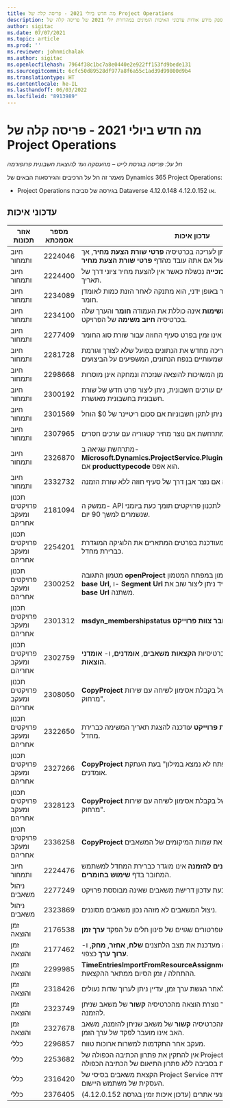 ```yaml
---
title: מה חדש ביולי 2021 - פריסה קלה של Project Operations
description: מאמר זה מספק מידע אודות עדכוני האיכות הזמינים במהדורת יולי 2021 של פריסה קלה של Project Operations.
author: sigitac
ms.date: 07/07/2021
ms.topic: article
ms.prod: ''
ms.reviewer: johnmichalak
ms.author: sigitac
ms.openlocfilehash: 7964f38c1bc7a8e0440e2e922ff153fd9bede131
ms.sourcegitcommit: 6cfc50d89528df977a8f6a55c1ad39d99800d9b4
ms.translationtype: HT
ms.contentlocale: he-IL
ms.lasthandoff: 06/03/2022
ms.locfileid: "8913989"
---
```

# <a name="whats-new-july-2021---project-operations-lite-deployment"></a>מה חדש ביולי 2021 - פריסה קלה של Project Operations

_חל על: פריסה בגרסת לייט – מהעסקה ועד להוצאת חשבונית פרופורמה_

מאמר זה חל על הרכיבים והגירסאות הבאים של Dynamics 365 Project Operations:

  - Project Operations בגירסה של סביבת Dataverse 4.12.0.148 או 4.12.0.152.

## <a name="quality-updates"></a>עדכוני איכות
| **אזור תכונות**              | **מספר אסמכתא** | **עדכון איכות**                                                                                                                                                                                             |
|-------------------------------|----------------------|----------------------------------------------------------------------------------------------------------------------------------------------------------------------------------------------------------------|
| חיוב ותמחור           | 2224046              | השדה **מחלקת עסקה** ניתן לעריכה בכרטיסיה **פרטי שורת הצעת מחיר**, אך הוא נעול אם אתה עובד מהדף **פרטי שורת הצעת מחיר**.                                                                     |
| חיוב ותמחור           | 2224400              | הפעולה **סגור הצעת מחיר כזכייה** נכשלת כאשר אין להצעת מחיר ציוני דרך של תאריך.                                                                                                                                    |
| חיוב ותמחור           | 2234089              | כאשר אתה מזין תיאור מוצר באופן ידני, הוא מתנקה לאחר הזנת כמות לאומדן חומר.                                                                                                                         |
| חיוב ותמחור           | 2234100              | הרשת **הגדרת חיוב משימות** אינה כוללת את העמודה **חומר** והערך שלה בכרטיסיה **חיוב משימה** של הפרויקט.                                                                                                       |
| חיוב ותמחור           | 2277409              | מזהה המוצר אינו זמין בפרט סעיף החוזה עבור שורת סוג החומר.                                                                                                                                        |
| חיוב ותמחור           | 2281728              | יצירת סעיף חוזה מעריכה מחדש את הנתונים בפועל שלא לצורך וגורמת לגידולים משמעותיים בנפח הנתונים, המשפיעים על הביצועים.                                                                                |
| חיוב ותמחור           | 2298668              | שורות יומן המשויכות להוצאה שנזכרה ונמחקה אינן מוסרות.                                                                                                                                     |
| חיוב ותמחור           | 2300192              | כאשר כמה משתמשים עורכים חשבונית, ניתן ליצור פרט חדש של שורת חשבונית בחשבונית מאושרת.                                                                                   |
| חיוב ותמחור           | 2301569              | לא ניתן לתקן חשבוניות אם סכום ריטיינר של \$0 הוחל.                                                                                                                                        |
| חיוב ותמחור           | 2307965              | שגיאה מתרחשת אם נוצר מחיר קטגוריה עם ערכים חסרים.                                                                                                                           |
| חיוב ותמחור           | 2326870              | מתרחשת שגיאה ב- **Microsoft.Dynamics.ProjectService.Plugins.PostInvoiceLineDelete** אם **producttypecode** הוא אפס.                                                                            |
| חיוב ותמחור           | 2332732              | מתרחשת שגיאה אם נוצר אבן דרך של סעיף חוזה ללא שורת הזמנה.                                                                                                                |
| ‏‫תכנון פרויקטים ומעקב אחריהם | 2181094              | ממשק ה- API לתכנון פרויקטים תומך כעת ביומני PSS וביומני סט פעולות שנשמרים למשך 90 יום.                                                                                                                  |
| ‏‫תכנון פרויקטים ומעקב אחריהם | 2254201              | התווית **מצב לוח זמנים** מעודכנת בפרטים המתארים את הלוגיקה המוגדרת כברירת מחדל.                                                                                                                                      |
| ‏‫תכנון פרויקטים ומעקב אחריהם | 2300252              | מטמון התגובה **openProject** מעודכן וכולל את בעל האסימון במפתח המטמון, **base Url**, ו- **Segment Url** כך שתמיד ניתן ליצור שוב את **Request Url** אם **base Url** משתנה. |
| ‏‫תכנון פרויקטים ומעקב אחריהם | 2301312              | **msdyn_membershipstatus** הוסר מהתצוגה **חבר צוות פרוייקט‬**.                                                                                                                                        |
| ‏‫תכנון פרויקטים ומעקב אחריהם | 2302759              | מוצרים נאספים ללא צורך בכרטיסיות **הקצאות משאבים**, **אומדנים**, ו- **אומדני הוצאות**.                                                                                                        |
| ‏‫תכנון פרויקטים ומעקב אחריהם | 2308050              | **CopyProject** נכשל עם השגיאה, "כשל בקבלת אסימון לשיחה עם שירות מרחוק".                                                                                                                           |
| ‏‫תכנון פרויקטים ומעקב אחריהם | 2322650              | התצוגה **רשימת משימות פרוייקט** עודכנה להצגת תאריך המשימה כברירת מחדל.                                                                                                            |
| ‏‫תכנון פרויקטים ומעקב אחריהם | 2327266              | **CopyProject** מייצר את השגיאה "המפתח לא נמצא במילון" בעת העתקת אומדנים.                                                                                                      |
| ‏‫תכנון פרויקטים ומעקב אחריהם | 2328123              | **CopyProject** יוצר את השגיאה, "כשל בקבלת אסימון לשיחה עם שירות מרחוק".                                                                                                                          |
| ‏‫תכנון פרויקטים ומעקב אחריהם | 2336258              | **CopyProject** מעתיק באופן שגוי את שמות המיקומים של המשאבים.                                                                                                                                                 |
| חיוב ותמחור           | 2224476              | השדה **משאבים הניתנים להזמנה** אינו מוגדר כברירת המחדל למשתמש המחובר בדף **שימוש בחומרים**.                                                                                                            |
| ניהול משאבים           | 2277249              | מתרחשת שגיאה בעת עדכון דרישת משאבים שאינה מבוססת פרויקט.                                                                                                            |
| ניהול משאבים           | 2323869              | ניצול המשאבים לא מזהה נכון משאבים מסוננים.                                                                                                                                             |
| זמן והוצאה              | 2176538              | אופרטורים שגויים של סינון חלים על הפקד **ערך זמן**.                                                                                                                                                   |
| זמן והוצאה              | 2177462              | מחיקת ערך זמן ברשת אינה מעדכנת את מצב הלחצנים **שלח**, **אחזר**, **מחק**, ו- **ערוך ערך** כצפוי.                                                                                        |
| זמן והוצאה              | 2299985              | **TimeEntriesImportFromResourceAssignment** אינו מקיים את זמן ההתחלה / זמן הסיום ממתאר ההקצאות.                                                                                                  |
| זמן והוצאה              | 2318426              | לאחר הגשת ערך זמן, עדיין ניתן לערוך שדות נעולים.                                                                                                                                   |
| זמן והוצאה              | 2323749              | מתרחשת שגיאה כאשר נוצרת הוצאה מהכרטיסיה **קשור** של משאב שניתן להזמנה.                                                                                                      |
| זמן והוצאה              | 2327678              | כאשר אתה יוצר ערך זמן מהכרטיסיה **קשור** של משאב שניתן להזמנה, משאב האב אינו מועבר לפקד של ערך הזמן.                                                                            |
| כללי                       | 2296857              | מעקב אחר התקדמות למשרות ארוכות טווח.                                                                                                                                                                        |
| כללי                       | 2253682              | אין להתקין את פתרון הכתיבה הכפולה של Project Operations כאשר ליבת כתיבה כפולה מותקנת בסביבה ללא פתרון התיאום של הכתיבה הכפולה.                                                |
| כללי                       | 2316420              | הקצאת משאבים בסיסי של Project Service נכשלת אם משתנה היחידה העסקית של משתמש היישום.                                                                                                                     |
| כללי                       | 2376405              | תוקנה בעיית עדכונים מונעי אתרים (עדכון איכות זמין בגרסה 4.12.0.152)                                                                                                                     |
